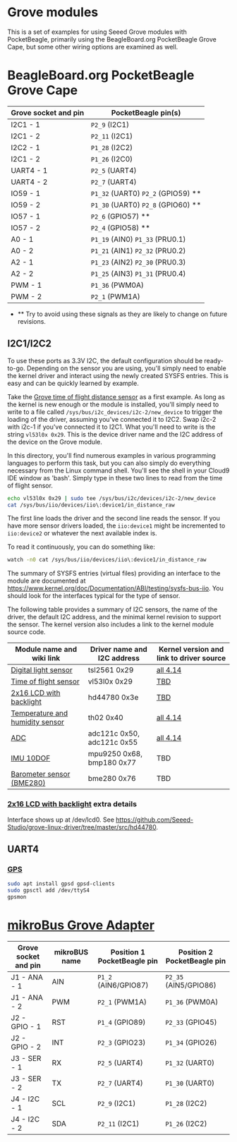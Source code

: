 # Grove modules

This is a set of examples for using Seeed Grove modules with PocketBeagle, primarily using
the BeagleBoard.org PocketBeagle Grove Cape, but some other wiring options are examined as
well.

# BeagleBoard.org PocketBeagle Grove Cape

| Grove socket and pin | PocketBeagle pin(s) |
| --- | --- |
| I2C1 - 1 | ```P2_9``` (I2C1) |
| I2C1 - 2 | ```P2_11``` (I2C1) |
| I2C2 - 1 | ```P1_28``` (I2C2) |
| I2C1 - 2 | ```P1_26``` (I2C0) |
| UART4 - 1 | ```P2_5``` (UART4) |
| UART4 - 2 | ```P2_7``` (UART4) |
| IO59 - 1 | ```P1_32``` (UART0) ```P2_2``` (GPIO59) ** |
| IO59 - 2 | ```P1_30``` (UART0) ```P2_8``` (GPIO60) ** |
| IO57 - 1 | ```P2_6``` (GPIO57) ** |
| IO57 - 2 | ```P2_4``` (GPIO58) ** |
| A0 - 1 | ```P1_19``` (AIN0) ```P1_33``` (PRU0.1) |
| A0 - 2 | ```P1_21``` (AIN1) ```P2_32``` (PRU0.2) |
| A2 - 1 | ```P1_23``` (AIN2) ```P2_30``` (PRU0.3) |
| A2 - 2 | ```P1_25``` (AIN3) ```P1_31``` (PRU0.4) |
| PWM - 1 | ```P1_36``` (PWM0A) |
| PWM - 2 | ```P2_1``` (PWM1A) |

* ** Try to avoid using these signals as they are likely to change on future revisions.

## I2C1/I2C2

To use these ports as 3.3V I2C, the default configuration should be ready-to-go. Depending
on the sensor you are using, you'll simply need to enable the kernel driver and interact
using the newly created SYSFS entries. This is easy and can be quickly learned by example.

Take the [Grove time of flight distance sensor](http://wiki.seeedstudio.com/Grove-Time_of_Flight_Distance_Sensor-VL53L0X/)
as a first example. As long as the kernel is new enough or the module is installed, you'll
simply need to write to a file called ```/sys/bus/i2c_devices/i2c-2/new_device``` to
trigger the loading of the driver, assuming you've connected it to I2C2. Swap i2c-2 with
i2c-1 if you've connected it to I2C1. What you'll need to write is the string ```vl53l0x 0x29```.
This is the device driver name and the I2C address of the device on the Grove module.

In this directory, you'll find numerous examples in various programming languages to
perform this task, but you can also simply do everything necessary from the Linux
command shell. You'll see the shell in your Cloud9 IDE window as 'bash'. Simply type
in these two lines to read from the time of flight sensor.

```sh
echo vl53l0x 0x29 | sudo tee /sys/bus/i2c/devices/i2c-2/new_device
cat /sys/bus/iio/devices/iio\:device1/in_distance_raw
```

The first line loads the driver and the second line reads the sensor. If you have more
sensor drivers loaded, the ```iio:device1``` might be incremented to ```iio:device2```
or whatever the next available index is.

To read it continuously, you can do something like:

```sh
watch -n0 cat /sys/bus/iio/devices/iio\:device1/in_distance_raw
```

The summary of SYSFS entries (virtual files) providing an interface to the module are
documented at https://www.kernel.org/doc/Documentation/ABI/testing/sysfs-bus-iio.  You
should look for the interfaces typical for the type of sensor.

The following table provides a summary of I2C sensors, the name of the driver, the
default I2C address, and the minimal kernel revision to support the sensor. The kernel
version also includes a link to the kernel module source code.

| Module name and wiki link | Driver name and I2C address | Kernel version and link to driver source |
| --- | --- | --- |
| [Digital light sensor](http://wiki.seeed.cc/Grove-Digital_Light_Sensor/) | tsl2561 0x29 | [all 4.14](https://github.com/beagleboard/linux/blob/4.14/drivers/iio/light/tsl2563.c) |
| [Time of flight sensor](http://wiki.seeedstudio.com/Grove-Time_of_Flight_Distance_Sensor-VL53L0X/) | vl53l0x 0x29 | [TBD](https://github.com/beagleboard/cloud9-examples/tree/master/PocketBeagle/Grove/VL53L0X) |
| [2x16 LCD with backlight](http://wiki.seeedstudio.com/Grove-LCD_RGB_Backlight/)  | hd44780 0x3e | [TBD](https://github.com/Seeed-Studio/grove-linux-driver/tree/master/src/hd44780) |
| [Temperature and humidity sensor](http://wiki.seeed.cc/Grove-TemptureAndHumidity_Sensor-High-Accuracy_AndMini-v1.0/) | th02 0x40 | [all 4.14](https://github.com/beagleboard/linux/blob/4.14/drivers/iio/humidity/si7005.c) |
| [ADC](http://wiki.seeedstudio.com/Grove-I2C_ADC/) | adc121c 0x50, adc121c 0x55 | [all 4.14](https://github.com/beagleboard/linux/blob/4.14/drivers/iio/adc/ti-adc081c.c) |
| [IMU 10DOF](http://wiki.seeedstudio.com/Grove-IMU_10DOF/) | mpu9250 0x68, bmp180 0x77 | TBD |
| [Barometer sensor (BME280)](http://wiki.seeedstudio.com/Grove-Barometer_Sensor-BME280/) | bme280 0x76 | TBD |

### [2x16 LCD with backlight](http://wiki.seeedstudio.com/Grove-LCD_RGB_Backlight/) extra details

Interface shows up at /dev/lcd0. See https://github.com/Seeed-Studio/grove-linux-driver/tree/master/src/hd44780. 

## UART4

### [GPS](http://wiki.seeed.cc/Grove-GPS/)

```sh
sudo apt install gpsd gpsd-clients
sudo gpsctl add /dev/ttyS4
gpsmon
```


# [mikroBus Grove Adapter](https://www.tindie.com/products/pmunts/mikrobus-grove-adapter-3/)

| Grove socket and pin | mikroBUS name | Position 1 PocketBeagle pin | Position 2 PocketBeagle pin |
| --- | --- | --- | --- |
| J1 - ANA - 1 | AIN | ```P1_2``` (AIN6/GPIO87) | ```P2_35``` (AIN5/GPIO86) |
| J1 - ANA - 2 | PWM | ```P2_1``` (PWM1A) | ```P1_36``` (PWM0A) |
| J2 - GPIO - 1 | RST | ```P1_4``` (GPIO89) | ```P2_33``` (GPIO45) |
| J2 - GPIO - 2 | INT | ```P2_3``` (GPIO23) | ```P1_34``` (GPIO26) |
| J3 - SER - 1 | RX | ```P2_5``` (UART4) | ```P1_32``` (UART0) |
| J3 - SER - 2 | TX | ```P2_7``` (UART4) | ```P1_30``` (UART0) |
| J4 - I2C - 1 | SCL | ```P2_9``` (I2C1) | ```P1_28``` (I2C2) |
| J4 - I2C - 2 | SDA | ```P2_11``` (I2C1) | ```P1_26``` (I2C2) |

